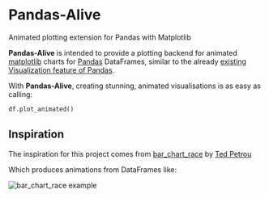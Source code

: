 # Pandas-Alive

Animated plotting extension for Pandas with Matplotlib

**Pandas-Alive** is intended to provide a plotting backend for animated [matplotlib](https://matplotlib.org/) charts for [Pandas](https://pandas.pydata.org/) DataFrames, similar to the already [existing Visualization feature of Pandas](https://pandas.pydata.org/pandas-docs/stable/visualization.html).

With **Pandas-Alive**, creating stunning, animated visualisations is as easy as calling:

``` python
df.plot_animated()
```

## Inspiration

The inspiration for this project comes from [bar_chart_race](https://github.com/dexplo/bar_chart_race) by [Ted Petrou](https://github.com/tdpetrou)

Which produces animations from DataFrames like:

![bar_chart_race example](https://raw.githubusercontent.com/dexplo/bar_chart_race/master/videos/covid19_horiz_desc.gif)

